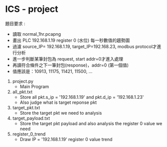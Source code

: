 # ICS - project

題目要求 :
- 讀取 normal_1hr.pcapng
- 畫出 PLC 192.168.1.19 register 0 (水位) 每一秒數值的趨勢圖
- 過濾 source_IP= 192.168.1.19, target_IP=192.168.23, modbus protocol才進行分析
- 進一步判斷某筆封包為 request, start addr=0才進入處理
- 再讀符合條件之下一筆封包(response)，addr=0 (第一個值)
- 值應該是：10913, 11175, 11421, 11500, ...


1. project.py
    - Main Program
2. all_pkt.txt
    - Store all pkt.s_ip = '192.168.1.19' and pkt.d_ip = '192.168.1.23'
    - Also judge what is target reponse pkt
3. target_pkt.txt
    - Store the target pkt we need to analysis
4. target_payload.txt
    - Store the target pkt payload and also analysis the register 0 value we need
5. register_0_trend
    - Draw IP = '192.168.1.19' register 0 value trend

